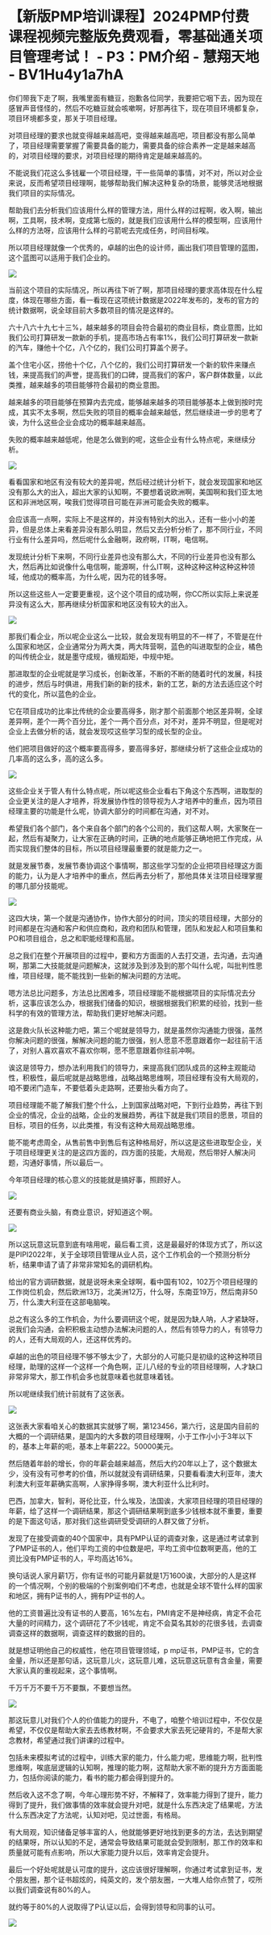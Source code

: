 # 【新版PMP培训课程】2024PMP付费课程视频完整版免费观看，零基础通关项目管理考试！ - P3：PM介绍 - 慧翔天地 - BV1Hu4y1a7hA

你们带我下走了啊，我嘴里面有糖豆，抱歉各位同学，我要把它咽下去，因为现在感冒声音怪怪的，然后不吃糖豆就会咳嗽啊，好那再往下，现在项目环境都复杂，项目环境都多变，那关于项目经理。

对项目经理的要求也就变得越来越高吧，变得越来越高吧，项目都没有那么简单了，项目经理需要掌握了需要具备的能力，需要具备的综合素养一定是越来越高的，对项目经理的要求，对项目经理的期待肯定是越来越高的。

不能说我们花这么多钱雇一个项目经理，干一些简单的事情，对不对，所以对企业来说，反而希望项目经理啊，能够帮助我们解决这种复杂的场景，能够灵活地根据我们项目的实际情况。

帮助我们去分析我们应该用什么样的管理方法，用什么样的过程啊，收入啊，输出啊，工具啊，技术啊，变成第七版的，就是我们应该用什么样的模型啊，应该用什么样的方法呀，应该用什么样的弓箭呢去完成任务，时间目标唉。

所以项目经理就像一个优秀的，卓越的出色的设计师，画出我们项目管理的蓝图，这个蓝图可以适用于我们企业的。



![](img/fe766eb7a11dbee4976e979a7858acfa_1.png)

当前这个项目的实际情况，所以再往下听了啊，那项目经理的要求高体现在什么程度，体现在哪些方面，看一看现在这项统计数据是2022年发布的，发布的官方的统计数据啊，说全球目前大多数项目的情况是这样的。

六十八六十九七十三%，越来越多的项目会符合最初的商业目标，商业意图，比如我们公司打算研发一款新的手机，提高市场占有率1%，我们公司打算研发一款新的汽车，赚他十个亿，八个亿的，我们公司打算盖个房子。

盖个住宅小区，捞他十个亿，八个亿的，我们公司打算研发一个新的软件来赚点钱，来提高我们的声誉，提高我们的口碑，提高我们的客户，客户群体数量，以此类推，越来越多的项目能够符合最初的商业意图。

越来越多的项目能够在预算内去完成，能够越来越多的项目能够基本上做到按时完成，其实不太多啊，然后失败的项目的概率会越来越低，然后继续进一步的思考了诶，为什么这些企业会成功的概率越来越高。

失败的概率越来越低呢，他是怎么做到的呢，这些企业有什么特点呢，来继续分析。

![](img/fe766eb7a11dbee4976e979a7858acfa_3.png)

看看国家和地区有没有较大的差异呢，然后经过统计分析下，就会发现国家和地区没有那么大的出入，超出大家的认知啊，不要想着说欧洲啊，美国啊和我们亚太地区和非洲地区啊，唉我们觉得项目可能在非洲可能会失败的概率。

会应该高一点啊，实际上不是这样的，并没有特别大的出入，还有一些小小的差异，但是总体上来看差异没有那么明显，然后又去分析分析了，那不同行业，不同行业有什么差异吗，然后呢什么金融啊，政府啊，IT啊，电信啊。

发现统计分析下来啊，不同行业差异也没有那么大，不同的行业差异也没有那么大，然后再比如说像什么电信啊，能源啊，什么IT啊，这种这种这种这种这种领域，他成功的概率高，为什么呢，因为花的钱多呀。

所以这些这些人一定要更重视，这个这个项目的成功啊，你CC所以实际上来说差异没有这么大，那再继续分析国家和地区没有较大的出入。



![](img/fe766eb7a11dbee4976e979a7858acfa_5.png)

那我们看企业，所以呢企业这么一比较，就会发现有明显的不一样了，不管是在什么国家和地区，企业通常分为两大类，两大阵营啊，蓝色的叫进取型的企业，橘色的叫传统企业，就是墨守成规，循规蹈矩，中规中矩。

那进取型的企业呢就是学习成长，创新改革，不断的不断的随着时代的发展，科技的进步，然后与时俱进，用我们新的新的技术，新的工艺，新的方法去适应这个时代的变化，所以蓝色的企业。

它在项目成功的比率比传统的企业要高得多，刚才那个前面那个地区差异啊，全球差异啊，差个一两个百分比，差个一两个百分点，对不对，差异不明显，但是呢对企业上去做分析的话，就会发现哎这些学习型的成长型的企业。

他们把项目做好的这个概率要高得多，要高得多好，那继续分析了这些企业成功的几率高的这么多，高的这么多。

![](img/fe766eb7a11dbee4976e979a7858acfa_7.png)

这些企业关于管人有什么特点呢，所以呢这些企业看右下角这个东西啊，进取型的企业更关注的是人才培养，将发展协作性的领导视为人才培养中的重点，因为项目经理主要的功能是什么呢，协调大部分的时间都在沟通，对不对。

希望我们各个部门，各个来自各个部门的各个公司的，我们这帮人啊，大家聚在一起，然后有凝聚力，让大家在正确的时间，正确的地点能够正确地把工作完成，从而实现我们整体的目标，所以项目经理最重要的就是能力之一。

就是发展节奏，发展节奏协调这个事情啊，那这些学习型的企业把项目经理这方面的能力，认为是人才培养中的重点，然后再去分析了，那他具体关注项目经理掌握的哪几部分技能呢。



![](img/fe766eb7a11dbee4976e979a7858acfa_9.png)

这四大块，第一个就是沟通协作，协作大部分的时间，顶尖的项目经理，大部分的时间都是在沟通和客户和供应商和，政府和团队和管理，团队和发起人和项目集和PO和项目组合，总之和职能经理和高层。

总之我们在整个开展项目的过程中，要和方方面面的人去打交道，去沟通，去沟通啊，那第二大技能就是问题解决，这就涉及到涉及到的那个叫什么呢，叫批判性思维，项目经理，能不能找到一些新的解决问题的方法呢。

嗯方法总比问题多，方法总比困难多，项目经理能不能根据项目的实际情况去分析，这事应该怎么办，根据我们储备的知识，根据根据我们积累的经验，找到一些科学的有效的管理方法，帮助我们更好地解决问题。

这是救火队长这种能力吧，第三个呢就是领导力，就是虽然你沟通能力很强，虽然你解决问题的很强，解解决问题的能力很强，别人愿意不愿意跟着你一起往前干活了，对别人喜欢喜欢不喜欢你啊，愿不愿意跟着你往前冲啊。

诶这是领导力，想办法利用我们的领导力，来提高我们团队成员的这种主观能动性，积极性，最后呢就是战略思维，战略战略思维啊，项目经理有没有大局观的，咱不要闭门造车，不要低着头走路啊，还要抬头看方向了。

项目经理能不能了解我们整个什么，上到国家战略对吧，下到行业趋势，再往下到企业的情况，企业的战略，企业的发展趋势，再往下就是我们项目的愿景，项目的目标，项目的任务，以此类推，有没有这种大局观战略思维。

能不能考虑周全，从售前售中到售后有这种格局好，所以这是这些进取型企业，关于项目经理更关注的是这四方面的，四方面的技能，大局观，然后带好人解决问题，沟通好事情，所以最后一。

今年项目经理的核心意义的技能就是搞好事，照顾好人。

![](img/fe766eb7a11dbee4976e979a7858acfa_11.png)

还要有商业头脑，有商业意识，好知道这个啊。

![](img/fe766eb7a11dbee4976e979a7858acfa_13.png)

所以这玩意这玩意到底有啥用呢，最后看工资，这是最最好的体现方式了，所以这是PIPI2022年，关于全球项目管理从业人员，这个工作机会的一个预测分析分析，结果申请了请了非常非常知名的调研机构。

给出的官方调研数据，就是说呀未来全球啊，看中国有102，102万个项目经理的工作岗位机会，然后欧洲13万，北美洲12万，什么呀，东南亚19万，然后南非50万，什么澳大利亚在这部电脑唉。

总之有这么多的工作机会，为什么要调研这个呢，就是因为缺人呐，人才紧缺呀，说我们会沟通，会积积极主动想办法解决问题的人，然后有领导力的人，有领导力的人，还有大局观的人，还这样优秀的。

卓越的出色的项目经理不够不够太少了，大部分的人可能只是初级的这种这种项目经理，助理的这样一个这样一个角色啊，正儿八经的专业的项目经理啊，人才缺口非常非常大，那工作机会多也就意味着也就意味着钱。

所以呢继续我们统计前就有了这张表。

![](img/fe766eb7a11dbee4976e979a7858acfa_15.png)

这张表大家看咱关心的数据其实就够了啊，第123456，第六行，这是国内目前的大概的一个调研结果，是国内的大多数的项目经理啊，小于工作小小于3年以下的，基本上年薪的呃，基本上年薪222。50000美元。

然后随着年龄的增长，你的年薪会越来越高，然后大约20年以上了，这个数据太少，没有没有可参考的价值，所以就就没有调研结果，只要看看澳大利亚年，澳大利澳大利亚年薪确实高啊，人家挣得多啊，澳大利亚什么比利时。

巴西，加拿大，智利，哥伦比亚，什么埃及，法国诶，大家项目经理的项目经理的年薪，给了这样一个调研结果，那这个调研结果啊到底多少钱根本就不重要，重要的是下面这句话，那对我们这些调研受受调研的人群又做了分析。

发现了在接受调查的40个国家中，具有PMP认证的调查对象，这是通过考试拿到了PMP证书的人，他们平均工资的中位数是吧，平均工资中位数啊更高，他的工资比没有PMP证书的人，平均高达16%。

换句话说人家月薪1万，你有证书的可能月薪就是1万1600诶，大部分的人是这样的一个情况啊，个别的极端的个别案例咱们不考虑，也就是全球不管什么样的国家和地区，拥有P证书的人，拥有PP证书的人。

他的工资普遍比没有证书的人要高，16%左右，PMI肯定不是神经病，肯定不会花大量的时间精力，这个调研花了不少钱呢，肯定不会莫名其妙的花很多钱，去调查调查这样的数据啊，调查这样的数据的目的。

就是想证明他自己的权威性，他在项目管理领域，p mp证书，PMP证书，它的含金量，所以还是那句话，这玩意儿火，这玩意儿难，这玩意这玩意有含金量，需要大家认真的重视起来，这个事情啊。

千万千万不要千万不要飘，不要想当然。

![](img/fe766eb7a11dbee4976e979a7858acfa_17.png)

那这玩意儿对我们个人的价值能力的提升，不电了，咱整个培训过程中，不仅仅是希望，不仅仅是帮助大家去去练教材啊，不会要求大家去死记硬背的，不是帮大家念教材，希望通过我们讲课的过程中。

包括未来模拟考试的过程中，训练大家的能力，什么能力呢，思维能力啊，批判性思维啊，唉底层逻辑的认知啊，推理的能力啊，这帮助大家不断的提升方方面面能力，包括你阅读的能力，看书的能力都会得到提升的。

然后收入这不念了啊，今年心理形势不好，不解释了，效率能力得到了提升，能力得到了提升，我们做事情的效率就会提升对吧，就是什么东西决定了结果呢，方法什么东西决定了方法呢，认知对吧，见过世面，有格局。

有大局观，知识储备足够丰富的人，他就能够更好地找到更多的方法，去达到期望的结果呀，所以认知的不足，通常会导致结果可能就会受到限制，那工作的效率和质量就可能有点影响，所以大家能力提升以后，效率肯定会提升。

最后一个好处呢就是认可度的提升，这应该很好理解啊，你通过考试拿到证书，发个朋友圈，那个证书超炫的，纯英文的，发个朋友圈，一大堆人给你点赞了，哎所以我们调查说有80%的人。

就约等于80%的人说取得了P认证以后，会得到领导和同事的认可。

![](img/fe766eb7a11dbee4976e979a7858acfa_19.png)